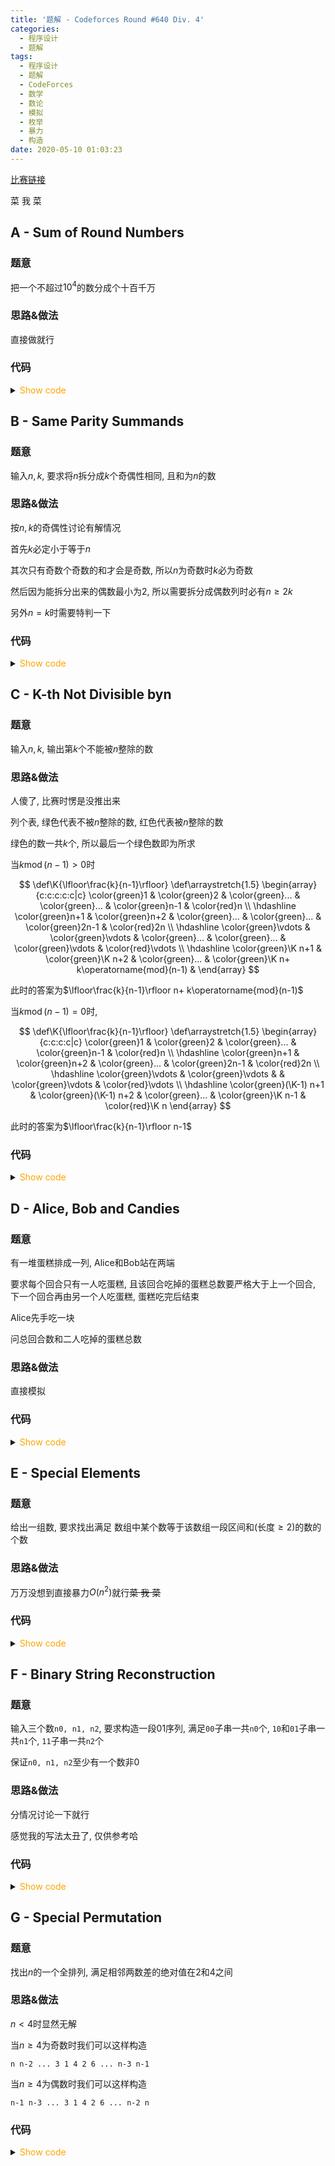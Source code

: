 ```yaml
---
title: '题解 - Codeforces Round #640 Div. 4'
categories:
  - 程序设计
  - 题解
tags:
  - 程序设计
  - 题解
  - CodeForces
  - 数学
  - 数论
  - 模拟
  - 枚举
  - 暴力
  - 构造
date: 2020-05-10 01:03:23
---
```


[比赛链接](https://codeforces.com/contest/1352)

菜 我 菜

<!-- more -->

## A - Sum of Round Numbers

### 题意

把一个不超过$10^4$的数分成个十百千万

### 思路&做法

直接做就行

### 代码

<details>
<summary><font color='orange'>Show code</font></summary>

```cpp
/*
 * @Author: Tifa
 * @LastEditTime: 2020-05-10 01:17:42
 * @Description:
 */
#include <bits/stdc++.h>
using namespace std;

int main() {
  int _T_;
  cin >> _T_;
  while (_T_--) {
    int n, _ = 1;
    cin >> n;
    vector<int> ans;
    while (n) {
      if (n % 10) ans.push_back(n % 10 * _);
      n /= 10;
      _ *= 10;
    }
    cout << ans.size() << endl;
    for (int i : ans) cout << i << " ";
    cout << endl;
  }
  return 0;
}
```

</details>

## B - Same Parity Summands

### 题意

输入$n,k$, 要求将$n$拆分成$k$个奇偶性相同, 且和为$n$的数

### 思路&做法

按$n,k$的奇偶性讨论有解情况

首先$k$必定小于等于$n$

其次只有奇数个奇数的和才会是奇数, 所以$n$为奇数时$k$必为奇数

然后因为能拆分出来的偶数最小为$2$, 所以需要拆分成偶数列时必有$n\geqslant2k$

另外$n=k$时需要特判一下

### 代码

<details>
<summary><font color='orange'>Show code</font></summary>

```cpp
/*
 * @Author: Tifa
 * @LastEditTime: 2020-05-09 22:57:28
 * @Description:
 */
void print_odd(int n,int k) {
  cout << "YES" << endl;
  for (int i = 1; i < k; ++i) cout << 1 << " ";
  cout << n - k + 1 << endl;
}

void print_even(int n,int k) {
  cout << "YES" << endl;
  for (int i = 1; i < k; ++i) cout << 2 << " ";
  cout << n - 2 * (k - 1) << endl;
}

int main() {
  int _T_;
  cin >> _T_;
  while (_T_--) {
    int n, k;
    cin >> n >> k;
    if (k > n) {
      cout << "NO" << endl;
      continue;
    }

    if (n == k) {
      print_odd(n, k);
      continue;
    }

    if (n % 2) {
      if (k % 2 == 0) {
        cout << "NO" << endl;
        continue;
      }

      print_odd(n, k);
    } else {
      if (k % 2 && n < k * 2) {
        cout << "NO" << endl;
        continue;
      }

      if (n < k * 2) 
        print_odd(n, k);
      else 
        print_even(n, k);
    }
  }
  return 0;
}
```

</details>

## C - K-th Not Divisible byn

### 题意

输入$n,k$, 输出第$k$个不能被$n$整除的数

### 思路&做法

人傻了, 比赛时愣是没推出来

列个表, 绿色代表不被$n$整除的数, 红色代表被$n$整除的数

绿色的数一共$k$个, 所以最后一个绿色数即为所求

当$k\operatorname{mod}(n-1)>0$时

$$
\def\K{\lfloor\frac{k}{n-1}\rfloor}
\def\arraystretch{1.5}
   \begin{array}{c:c:c:c:c|c}
   \color{green}1 & \color{green}2 & \color{green}... & \color{green}... & \color{green}n-1 & \color{red}n \\ \hdashline
   \color{green}n+1 & \color{green}n+2 & \color{green}... & \color{green}... & \color{green}2n-1 & \color{red}2n \\ \hdashline
   \color{green}\vdots & \color{green}\vdots & \color{green}... & \color{green}... & \color{green}\vdots & \color{red}\vdots \\ \hdashline
   \color{green}\K n+1 & \color{green}\K n+2 & \color{green}... & \color{green}\K n+ k\operatorname{mod}(n-1) &
\end{array}
$$

此时的答案为$\lfloor\frac{k}{n-1}\rfloor n+ k\operatorname{mod}(n-1)$

当$k\operatorname{mod}(n-1)=0$时,

$$
\def\K{\lfloor\frac{k}{n-1}\rfloor}
\def\arraystretch{1.5}
   \begin{array}{c:c:c:c|c}
   \color{green}1 & \color{green}2 & \color{green}... & \color{green}n-1 & \color{red}n \\ \hdashline
   \color{green}n+1 & \color{green}n+2 & \color{green}... & \color{green}2n-1 & \color{red}2n \\ \hdashline
   \color{green}\vdots & \color{green}\vdots &  & \color{green}\vdots & \color{red}\vdots \\ \hdashline
   \color{green}(\K-1) n+1 & \color{green}(\K-1) n+2 & \color{green}... & \color{green}\K n-1 & \color{red}\K n
\end{array}
$$

此时的答案为$\lfloor\frac{k}{n-1}\rfloor n-1$

### 代码

<details>
<summary><font color='orange'>Show code</font></summary>

```cpp
/*
 * @Author: Tifa
 * @LastEditTime: 2020-05-10 00:48:44
 * @Description:
 */
int main() {
  int _T_;
  cin >> _T_;
  while (_T_--) {
    i64 n, k;
    cin >> n >> k;
    cout << (k / (n - 1)) * n + k % (n - 1) - (k % (n - 1) == 0)<< endl;
  }
  return 0;
}
```

</details>

## D - Alice, Bob and Candies

### 题意

有一堆蛋糕排成一列, Alice和Bob站在两端

要求每个回合只有一人吃蛋糕, 且该回合吃掉的蛋糕总数要严格大于上一个回合, 下一个回合再由另一个人吃蛋糕, 蛋糕吃完后结束

Alice先手吃一块

问总回合数和二人吃掉的蛋糕总数

### 思路&做法

直接模拟

### 代码

<details>
<summary><font color='orange'>Show code</font></summary>

```cpp
/*
 * @Author: Tifa
 * @LastEditTime: 2020-05-09 23:18:59
 * @Description:
 */
i64 a[N];

int main() {
  i64 _T_;
  cin >> _T_;
  while (_T_--) {
    i64 n;
    cin >> n;
    i64 alice = 1, bob = n;
    for (i64 i = 1; i <= n; ++i) cin >> a[i];
    i64 tot_a = 0, tot_b = 0, now_a = 0, now_b = 0, cnt = 0;
    bool turn = 0;
    while (alice <= bob) {
      if (turn) {
        while (now_b <= now_a && alice <= bob) now_b += a[bob--];
        tot_b += now_b;
        now_a = 0;
      } else {
        while (now_a <= now_b && alice <= bob) now_a += a[alice++];
        tot_a += now_a;
        now_b = 0;
      }
      ++cnt;
      turn ^= 1;
    }
    cout << cnt << " " << tot_a << " " << tot_b << " " << endl;
  }
  return 0;
}
```

</details>

## E - Special Elements

### 题意

给出一组数, 要求找出满足 数组中某个数等于该数组一段区间和(长度$\geqslant2$)的数的个数

### 思路&做法

万万没想到直接暴力$O(n^2)$就行~~菜 我 菜~~

### 代码

<details>
<summary><font color='orange'>Show code</font></summary>

```cpp
/*
 * @Author: Tifa
 * @LastEditTime: 2020-05-10 00:56:23
 * @Description:
 */
int  a[N];
bool vis[N];

int main() {
  int _T_;
  cin >> _T_;
  while (_T_--) {
    memset(vis, 0, sizeof(vis));
    int n;
    cin >> n;
    for (int i = 1; i <= n; ++i) cin >> a[i];
    for (int i = 1, _; i <= n; ++i) {
      _ = a[i];
      for (int j = i + 1; j <= n; ++j) {
        _ += a[j];
        if (_ > 8000) break;
        vis[_] = 1;
      }
    }
    int cnt = 0;
    for (int i = 1; i <= n; ++i) cnt += vis[a[i]];
    cout << cnt << endl;
  }
  return 0;
}
```

</details>

## F - Binary String Reconstruction

### 题意

输入三个数`n0, n1, n2`, 要求构造一段01序列, 满足`00`子串一共`n0`个, `10`和`01`子串一共`n1`个, `11`子串一共`n2`个

保证`n0, n1, n2`至少有一个数非0

### 思路&做法

分情况讨论一下就行

感觉我的写法太丑了, 仅供参考哈

### 代码

<details>
<summary><font color='orange'>Show code</font></summary>

```cpp
/*
 * @Author: Tifa
 * @LastEditTime: 2020-05-09 23:52:40
 * @Description:
 */
int main() {
  int _T_;
  cin >> _T_;
  while (_T_--) {
    int n0, n1, n2;
    cin >> n0 >> n1 >> n2;
    string str;
#define _append_10(s) \
  for (int i = s; i < n1; i += 2) str.append("10")
#define _append_01(s) \
  for (int i = s; i < n1; i += 2) str.append("01")
    if (n0) {
      str.append(string(n0 + 1, '0'));
      if (n1) {
        str.push_back('1');
        --n1;
        if (n1 % 2){
          _append_01(2);
          if (n2) str.append(n2, '1');
          str.push_back('0');
        } else {
          _append_01(0);
          if (n2) str.append(n2, '1');
        } 
      }
    } else if (n1) {
      if (n2) {
        str = string(n2 + 1, '1');
        if (n1 % 2) {
          str.push_back('0');
          --n1;
          _append_10(0);
        } else
          _append_01(0);
      } else if (n1 % 2)
        _append_10(0);
      else {
        _append_01(0);
        str.push_back('0');
      }
    } else if (n2)
      str = string(n2 + 1, '1');
    cout << str << endl;
  }
  return 0;
}
```

</details>

## G - Special Permutation

### 题意

找出$n$的一个全排列, 满足相邻两数差的绝对值在2和4之间

### 思路&做法

$n<4$时显然无解

当$n\geqslant4$为奇数时我们可以这样构造

`n n-2 ... 3 1 4 2 6 ... n-3 n-1`

当$n\geqslant4$为偶数时我们可以这样构造

`n-1 n-3 ... 3 1 4 2 6 ... n-2 n`

### 代码

<details>
<summary><font color='orange'>Show code</font></summary>

```cpp
/*
 * @Author: Tifa
 * @LastEditTime: 2020-05-10 00:00:36
 * @Description:
 */
int main() {
  int _T_;
  cin >> _T_;
  while (_T_--) {
    int n;
    cin >> n;
    if (n < 4) {
      cout << -1 << endl;
      continue;
    }
    if (n % 2) {
      for (int i = n; i >= 1; i -= 2) cout << i << " ";
      cout << "4 2 ";
      for (int i = 6; i < n; i += 2) cout << i << " ";
      cout << endl;
    } else {
      for (int i = n - 1; i >= 1; i -= 2) cout << i << " ";
      cout << "4 2 ";
      for (int i = 6; i <= n; i += 2) cout << i << " ";
      cout << endl;
    }
  }
  return 0;
}
```

</details>
